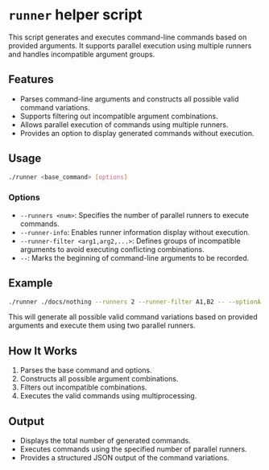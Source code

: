 # `runner` helper script

This script generates and executes command-line commands based on provided arguments. It supports parallel execution using multiple runners and handles incompatible argument groups.

## Features
- Parses command-line arguments and constructs all possible valid command variations.
- Supports filtering out incompatible argument combinations.
- Allows parallel execution of commands using multiple runners.
- Provides an option to display generated commands without execution.

## Usage

```bash
./runner <base_command> [options]
```

### Options
- `--runners <num>`: Specifies the number of parallel runners to execute commands.
- `--runner-info`: Enables runner information display without execution.
- `--runner-filter <arg1,arg2,...>`: Defines groups of incompatible arguments to avoid executing conflicting combinations.
- `--`: Marks the beginning of command-line arguments to be recorded.

## Example
```bash
./runner ./docs/nothing --runners 2 --runner-filter A1,B2 -- --optionA A1 A2 --optionB B1 B2 B3
```
This will generate all possible valid command variations based on provided arguments and execute them using two parallel runners.

## How It Works
1. Parses the base command and options.
2. Constructs all possible argument combinations.
3. Filters out incompatible combinations.
4. Executes the valid commands using multiprocessing.

## Output
- Displays the total number of generated commands.
- Executes commands using the specified number of parallel runners.
- Provides a structured JSON output of the command variations.
